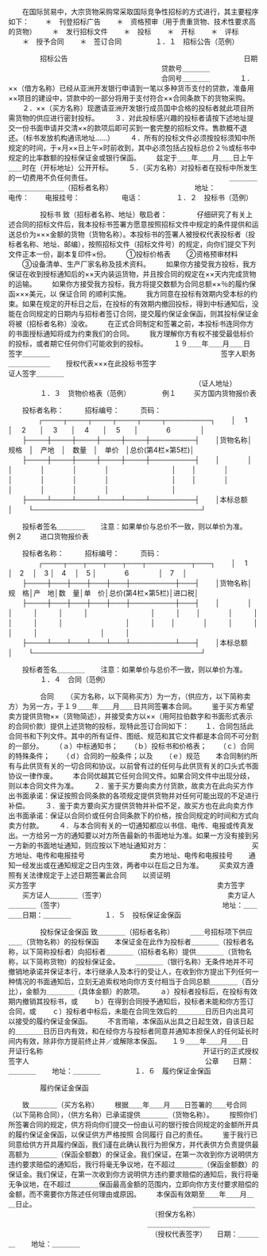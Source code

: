 
 



　　在国际贸易中，大宗货物采购常采取国际竞争性招标的方式进行，其主要程序如下：
　　＊　刊登招标广告
　　＊　资格预审（用于贵重货物、技术性要求高的货物）
　　＊　发行招标文件
　　＊　投标
　　＊　开标
　　＊　评标
　　＊　授予合同
　　＊　签订合同
　　
　　 
１．１　招标公告（范例）

　　
　　 
招标公告
　　　　　　　　　　　　　　　　　　　　　　　　　日期
　　　　　　　　　　　　　　　　　　　　　　贷款号＿＿＿＿
　　　　　　　　　　　　　　　　　　　　　　合同号＿＿＿＿　　
　　１．××（借方名称）已经从亚洲开发银行申请到一笔以多种货币支付的贷款，准备用××项目的建设中，贷款中的一部分将用于支付符合××合同条款下的货物采购。
　　２．××（买方名称）现邀请亚洲开发银行成员国中合格的投标者就此项目所需货物的供应进行密封投标。
　　３．对此投标感兴趣的投标者请按下述地址提交一份书面申请并交清××的款项后即可买到一套完整的招标文件。售款概不退还。（标书发放机构通讯地址……）
　　４．所有的投标文件必须按投标须知中所规定的时间，于×月××日上午×时前收到，其中必须包括占投标总价２％或标书中规定的比率数额的投标保证金或银行保函。
　　兹定于＿＿年＿＿月＿＿日上午＿＿时在（开标地址）公开开标。
　　５．（买方名称）对投标者在投标中所发生的一切费用不负任何责任。　　　　　　　　　　　　　　　　　
　　　＿＿＿＿＿＿＿＿＿＿＿＿（招标者名称）　　　　　　　　　　
　　地址：　　　　　　　　电传：
　　电报挂号：　　　　　　电话：
　　
　　 
１．２　投标书（范例）

　　
　　 
投标书
致（招标者名称、地址）敬启者：　　
　　仔细研究了有关上述合同的招标文件后，我本投标书签署方愿意按照招标文件中规定的条件提供和运送总价为×××金额的货物（货物名称）。本投标书的签署人被授权代表投标者（投标者名称、地址、邮编），按照招标文件（招标文件号）的规定，向你们提交下列文件正本一份，副本复印件×份。
　　①投标价格表
　　②资格预审材料
　　③设备清单、生产厂家名称及技术资料。
　　如果你方接受我方投标，我方保证在收到授标通知后的××天内装运货物，并且按合同的规定在××天内完成货物的运输。
　　如果你方接受我方投标，我方将提交数额为合同总额××％的履约保函×××美元，以
保证合同
的顺利实施。
　　我方同意在投标有效期内受本标的约束。如果在规定的开标日之后，在投标的有效期内撤回投标，得到中标通知后，没能在合同规定的日期内与招标者签订合同，提交履约保证金保函，则其投标保证金将被（招标者名称）没收。
　　在正式合同制定和签署之前，本投标书连同你方的书面授标通知将成为约束我们的合同。
　　我方理解你方有权不接受最低标价的投标，或者期它任何你们可能收到的投标。　　
　　１９＿＿年＿＿月＿＿日　　　　　　　　　　　　　　　　　　　　　　　　　　　　　　
　　签字＿＿＿＿
　　　　　　　　　　　　　　　　　　　　　　
　　签字人职务＿＿＿＿＿＿
　　授权代表×××在此投标书签字　　　　　　　　　　　　　　　　　　　　　　　　　　　　
　　证人签字＿＿＿＿
　　　　　　　　　　　　　　　　　　　　　　　　　
　　（证人地址）
　　
　　 
１．３　货物价格表（范例）
　　
　　例１
　　 
买方国内货物报价表

　　投标者名称：　　　招标编号：　　　页码：
　　
　　┌────┬────┬────┬────┬────┬─────────┐
　　│　 1　　│　 2　　│　 3　　│　 4　　│　 5　　│　　　　6　　　　 │
　　├────┼────┼────┼────┼────┼─────────┤
　　│货物名称│　规格　│　产地　│　数量　│　单价　│总价(第4栏×第5栏)│
　　├────┼────┼────┼────┼────┼─────────┤
　　│　　　　│　　　　│　　　　│　　　　│　　　　│　　　　　　　　　│
　　│　　　　│　　　　│　　　　│　　　　│　　　　│　　　　　　　　　│
　　│　　　　│　　　　│　　　　│　　　　│　　　　│　　　　　　　　　│
　　├────┴────┴────┴────┴────┴─────────┤
　　│本标总额　　　　　　　　　　　　　　　　　　　　　　　　　　　　　　│
　　└──────────────────────────────────┘
　　

　　投标者签名＿＿＿＿
　　注意：如果单价与总价不一致，则以单价为准。　　
　　例２
　　 
进口货物报价表

　　投标者名称：　　　招标编号：　　　页码：
　　
　　┌────┬───┬───┬───┬───┬─────────┬───┐
　　│　 1　  │　2　 │　3   │　4　 │　5  │　　　　6　　　　 │　7　 │
　　├────┼───┼───┼───┼───┼─────────┼───┤
　　│货物名称│规　格│产　地│数　量│单　价│总价(第4栏×第5栏)│进口税│
　　├────┼───┼───┼───┼───┼─────────┼───┤
　　│　　　　│　　　│　　　│　　　│　　　│　　　　　　　　　│　　　│
　　│　　　　│　　　│　　　│　　　│　　　│　　　　　　　　　│　　　│
　　│　　　　│　　　│　　　│　　　│　　　│　　　　　　　　　│　　　│
　　├────┴───┴───┴───┴───┴─────────┴───┤
　　│本标总额　　　　　　　　　　　　　　　　　　　　　　　　　　　　　　│
　　└──────────────────────────────────┘
　　

　　投标者签名＿＿＿＿
　　注意：如果单价与总价不一致，则以单价为准。
　　
　　 
１．４　合同（范例）

　　
　　 
合同
　　（买方名称，以下简称买方）为一方，（供应方，以下简称卖方）为另一方，于１９＿＿年＿＿月＿＿日共同签署本合同。
　　鉴于买方希望卖方提供货物××（货物简述），并接受卖方以××（用阿拉伯数字和书面形式表示的合同价款）提供上述货物的投标，现特此签订合同如下：
　　１．合同包括此合同书和下列文件。其中的所有证件、图纸、规范和其它文件都是本合同不可分割的一部分。
　　（ａ）中标通知书；
　　（ｂ）投标书和价格表；
　　（ｃ）合同的特殊条件；
　　（ｄ）合同的一般条件；以及
　　（ｅ）规范
　　本合同制约所有与此供货有关的一切合同和协议。以前曾有过的任何与此供货有关的口头式书面协议一律作废。
　　本合同优越其它任何合同文件。如果合同文件中出现分歧，则以本合同文件为准。
　　２．鉴于买方要向卖方付货款，故卖方在此向买方作出书面承诺：保证按照合同条款的各项规定提供货物并对任何可能出现的不足进行补偿。
　　３．鉴于卖方要向买方提供货物并补偿不足，故买方也在此向卖方作出书面承诺：保证以合同价或任何合同条款下的价格，按合同规定的时间和方式向卖方付款。
　　４．与本合同有关的一切通知都应以书信、电传、电报或传真发出。一方给另一方的通知要以对方所告最新的书面地址为准。如果一方没有接到另一方新的书面地址通知，则应按以下地址通知对方：　　　　　　　　　　　　买方地址、电传和电报挂号
　　　　　　　　　卖方地址、电传和电报挂号
　　通知一经发出或在通知规定之日内生效，两者中以在后之日为准。
　　买卖双方遵照有关法律规定于上述日期签署此合同
　　以资证明　　　　　　　　　　　　　　　　　　　　　　　　　　
　　买方签字　　　　　　　　　　　　　　　　　　　　　　　　　　卖方签字
　　买方证人＿＿＿＿（签字）　　　　　　　　　　　　　　　　　　卖方证人＿＿＿＿（签字）　　　　　　　　　　　　　　　　　　　　　
　　地址：＿＿＿＿日期：＿＿＿＿
　　
　　 
１．５　投标保证金保函

　　
　　 
投标保证金保函
致＿＿＿＿（招标者名称）
　　＿＿号招标项下供应＿＿（货物名称）的投标保函
　　本保证金在此作为投标者＿＿＿＿（投标者名称，以下简称投标者）向招标者＿＿＿＿（招标者名称）提供＿＿＿＿（货物名称，以下简称货物）的投标保证金。
　　＿＿＿＿（银行名称）无条件地并不可撤销地承诺并保证本行，本行继承人及本行的受让人，在收到你方提出下列任何一种情况的书面通知后，立刻无追索权地向你方支付相当于合同总额＿＿＿＿（百分比），金额为＿＿＿＿（具体金额）的款项。
　　ａ）投标者投标后，在投标有效期内撤销其投标书，或
　　ｂ）在得到合同授予通知后，投标者未能和你方签订合同，或
　　ｃ）投标者中标后，未能在合同生效后的＿＿＿＿日历日内出具可以接受的履约保证金保函。
　　不言而喻，本保函从出具之日起生效，自该日起的＿＿＿＿日历日内有效，和在经你方与投标者同意并通知本担保人的任何延长时间内有效，除非你方提前终止并／或解除本保函。　　１９＿＿年＿＿月＿＿日　　　　　　　　　　　　　　　　　　　　　　　
　　开证行名称　　　　　　　　　　　　　　　　　　　　　　　开证行的正式授权签字人　　　　　　　　　　　　　　　　　　　　　　　
　　公章　　日期：＿＿＿＿
　　地址：＿＿＿＿
　　
　　 
１．６　履约保证金保函

　　
　　 
履约保证金保函

　　致＿＿＿＿（买方名称）
　　根据＿＿年＿＿月＿＿日签署的＿＿号合同（以下简称合同），（供方名称）已承诺提供＿＿＿＿（货物名称）。
　　按照你们所签署合同的规定，供方将向你们提交一份由认可的银行按合同规定的金额所开具的履约保证金保函，以保证供方严格按照
合同履行
自己的责任。
　　鉴于我行已同意给供方开具履约保函，我们谨在此确认我行为担保方，并代表供方负责提供最高额为＿＿＿＿（保函全额数）的保证金。我们保证，在第一次收到你方说明供方违约要求赔偿的通知后，我行将毫无争议地，在不超过＿＿＿＿（保函金额数）的保证金。我们保证，在第一次收到你方说明供方违约要求赔偿的通知后，我行将毫无争议地，在不超过＿＿＿＿保函最高金额的范围内，立即向你方支付要求赔偿的金额，而不需要你方陈述任何理由或原因。
　　本保函有效期至＿＿年＿＿月＿＿日止。　　　　　　　　　　　　　　　　　　　　　　　＿＿＿＿＿＿＿＿＿
　　　　　　　　　　　　　　　　　　　　　（担保方名称）
　　　　　　　　　　　　　　　　　　　　＿＿＿＿＿＿＿＿＿
　　　　　　　　　　　　　　　　　　　　　（授权代表签字）　　日期：＿＿＿＿
　　地址：＿＿＿＿
 


 

 
 
 
 
 
  


  
 

  


  


  
 
 
 
 

